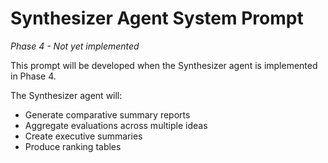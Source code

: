 # Synthesizer Agent System Prompt

*Phase 4 - Not yet implemented*

This prompt will be developed when the Synthesizer agent is implemented in Phase 4.

The Synthesizer agent will:

- Generate comparative summary reports
- Aggregate evaluations across multiple ideas
- Create executive summaries
- Produce ranking tables
